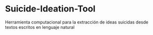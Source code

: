 # Suicide-Ideation-Tool
Herramienta computacional para la extracción de ideas suicidas desde textos escritos en lenguaje natural
